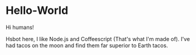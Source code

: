 # Hello-World

Hi humans!

Hsbot here, I like Node.js and Coffeescript (That's what I'm made of).
I've had tacos on the moon and find them far superior to Earth tacos.
